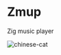 # Zmup

Zig music player

![chinese-cat](https://github.com/user-attachments/assets/db482cf8-a46f-4c6d-9c75-62aa86802f65)

